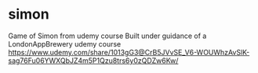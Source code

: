 # simon
Game of Simon from udemy course
Built under guidance of a LondonAppBrewery udemy course https://www.udemy.com/share/1013gG3@CrB5JVvSE_V6-WOUWhzAvSlK-sag76Fu06YWXQbJZ4m5P1Qzu8trs6y0zQDZw6Kw/
